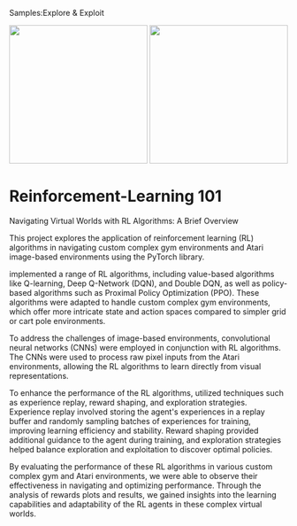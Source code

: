 Samples:Explore & Exploit 

<img src="https://github.com/sairochan/Reinforcement-Learning/assets/26859533/19b501b5-76f1-4738-80ba-d3af55308411)" width="250" height="250"/>
<img src="https://github.com/sairochan/Reinforcement-Learning/assets/26859533/1ecb715f-e74d-4daa-9971-90ef91990cff" width="250" height="250"/>

# Reinforcement-Learning 101

Navigating Virtual Worlds with RL Algorithms: A Brief Overview

This project explores the application of reinforcement learning (RL) algorithms in navigating custom complex gym environments and Atari image-based environments using the PyTorch library.

implemented a range of RL algorithms, including value-based algorithms like Q-learning, Deep Q-Network (DQN), and Double DQN, as well as policy-based algorithms such as Proximal Policy Optimization (PPO). These algorithms were adapted to handle custom complex gym environments, which offer more intricate state and action spaces compared to simpler grid or cart pole environments.

To address the challenges of image-based environments, convolutional neural networks (CNNs) were employed in conjunction with RL algorithms. The CNNs were used to process raw pixel inputs from the Atari environments, allowing the RL algorithms to learn directly from visual representations.

To enhance the performance of the RL algorithms, utilized techniques such as experience replay, reward shaping, and exploration strategies. Experience replay involved storing the agent's experiences in a replay buffer and randomly sampling batches of experiences for training, improving learning efficiency and stability. Reward shaping provided additional guidance to the agent during training, and exploration strategies helped balance exploration and exploitation to discover optimal policies.

By evaluating the performance of these RL algorithms in various custom complex gym and Atari environments, we were able to observe their effectiveness in navigating and optimizing performance. Through the analysis of rewards plots and results, we gained insights into the learning capabilities and adaptability of the RL agents in these complex virtual worlds.

